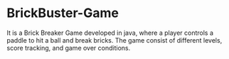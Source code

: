 # BrickBuster-Game
It is a Brick Breaker Game developed in java, where a player controls a paddle to hit a ball and break bricks. The game consist of different levels, score tracking, and game over conditions.
